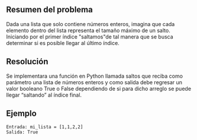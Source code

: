 

## Resumen del problema

Dada una lista que solo contiene números enteros, imagina que cada elemento
dentro del lista representa el tamaño máximo de un salto. Iniciando por el primer
índice "saltamos"de tal manera que se busca determinar si es posible llegar al último
índice.

## Resolución

Se implementara una función en Python llamada saltos que reciba como parámetro una lista de números enteros y como salida debe regresar un valor booleano True o False dependiendo de si para dicho arreglo se puede llegar “saltando” al índice final.

## Ejemplo 

```
Entrada: mi_lista = [1,1,2,2]
Salida: True
```